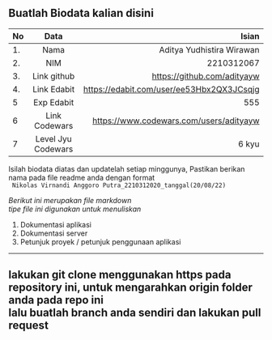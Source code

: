 **Buatlah Biodata kalian disini** <br />
----------------------------------------
|No | Data  | Isian|
|---|:-------:|------:|
|1. |Nama     | Aditya Yudhistira Wirawan |
|2.| NIM        | 2210312067 |
|3. |Link github | https://github.com/adityayw |
|4.| Link Edabit | https://edabit.com/user/ee53Hbx2QX3JCsqjg |
|5|Exp Edabit   | 555 |
|6| Link Codewars| https://www.codewars.com/users/adityayw |
|7| Level Jyu Codewars|6 kyu|

Isilah biodata diatas dan updatelah setiap minggunya,
Pastikan berikan nama pada file readme anda dengan format <br/>
`
Nikolas Virnandi Anggoro Putra_2210312020_tanggal(20/08/22)` 

*Berikut ini merupakan file markdown <br/> tipe file ini digunakan untuk menuliskan*
1. Dokumentasi aplikasi
2. Dokumentasi server
3. Petunjuk proyek / petunjuk penggunaan aplikasi
----
**lakukan git clone menggunakan https pada repository ini, untuk mengarahkan origin folder anda pada repo ini<br/> lalu buatlah branch anda sendiri dan lakukan pull request**
----
